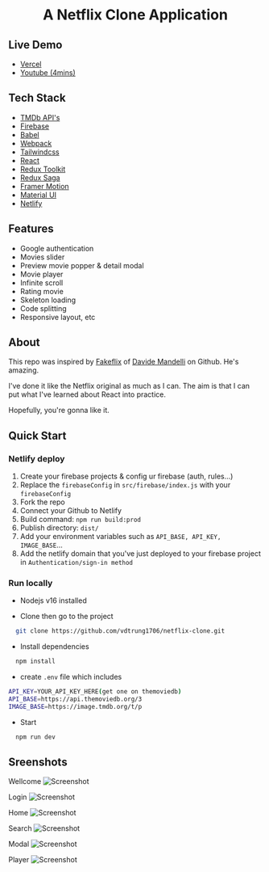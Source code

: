 <h1 align="center">A Netflix Clone Application</h1>

## Live Demo

- [Vercel](https://nfc-trungdvu.vercel.app)
- [Youtube (4mins)](https://www.youtube.com/watch?v=ZF2_Z1vPavg)

## Tech Stack

- [TMDb API's](https://www.themoviedb.org/)
- [Firebase](https://firebase.google.com/)
- [Babel](https://babeljs.io/)
- [Webpack](https://webpack.js.org/)
- [Tailwindcss](https://tailwindcss.com/)
- [React](https://reactjs.org/)
- [Redux Toolkit](https://redux-toolkit.js.org/)
- [Redux Saga](https://redux-saga.js.org/)
- [Framer Motion](https://www.framer.com/motion/)
- [Material UI](https://mui.com/)
- [Netlify](https://www.netlify.com/)

## Features

- Google authentication
- Movies slider
- Preview movie popper & detail modal
- Movie player
- Infinite scroll
- Rating movie
- Skeleton loading
- Code splitting
- Responsive layout, etc

## About

This repo was inspired by [Fakeflix](https://github.com/Th3Wall/Fakeflix) of [Davide Mandelli](https://github.com/Th3Wall) on Github. He's amazing.

I've done it like the Netflix original as much as I can. The aim is that I can put what I've learned about React into practice.

Hopefully, you're gonna like it.

## Quick Start

### Netlify deploy

1. Create your firebase projects & config ur firebase (auth, rules...)
2. Replace the `firebaseConfig` in `src/firebase/index.js` with your `firebaseConfig`
3. Fork the repo
4. Connect your Github to Netlify
5. Build command: `npm run build:prod`
6. Publish directory: `dist/`
7. Add your environment variables such as `API_BASE, API_KEY, IMAGE_BASE`...
8. Add the netlify domain that you've just deployed to your firebase project in `Authentication/sign-in method`

### Run locally

- Nodejs v16 installed

- Clone then go to the project

```bash
  git clone https://github.com/vdtrung1706/netflix-clone.git
```

- Install dependencies

```bash
  npm install
```

- create `.env` file which includes

```bash
API_KEY=YOUR_API_KEY_HERE(get one on themoviedb)
API_BASE=https://api.themoviedb.org/3
IMAGE_BASE=https://image.tmdb.org/t/p
```

- Start

```bash
  npm run dev
```

## Sreenshots

Wellcome
![Screenshot](https://drive.google.com/uc?export=view&id=1u_6aMT3nrutG7FXYjlqHq1TihB9YCR7D)

Login
![Screenshot](https://drive.google.com/uc?export=view&id=12h9O1xpLixnRpPjDEDAEjhB5WM1hBEZp)

Home
![Screenshot](https://drive.google.com/uc?export=view&id=1jNG3V1K3wT5oH_C1MlMoEyiB_VthzfAU)

Search
![Screenshot](https://drive.google.com/uc?export=view&id=1uWX-krE46FGfFIQg3z0RBJBWTl2_eQfR)

Modal
![Screenshot](https://drive.google.com/uc?export=view&id=1KgianpgZfymOTrnHkm6MNoKJyQCgo184)

Player
![Screenshot](https://drive.google.com/uc?export=view&id=1TBuP4L-SpEXUGFM8zDXKyWBrwdGJhMmC)
